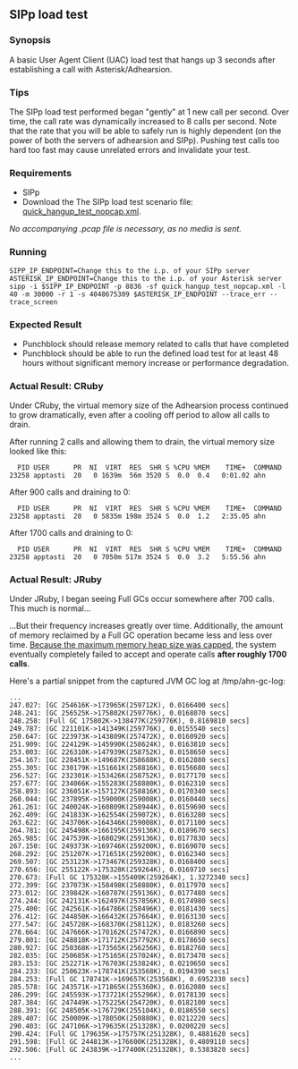 ## SIPp load test


### Synopsis

A basic User Agent Client (UAC) load test that hangs up 3 seconds after establishing a call with Asterisk/Adhearsion.


### Tips

The SIPp load test performed began "gently" at 1 new call per second.  Over time, the call rate was dynamically increased to 8 calls per second.  Note that the rate that you will be able to safely run is highly dependent (on the power of both the servers of adhearsion and SIPp).  Pushing test calls too hard too fast may cause unrelated errors and invalidate your test.


### Requirements

* SIPp
* Download the The SIPp load test scenario file: [quick_hangup_test_nopcap.xml](quick_hangup_test_nopcap.xml).

_No accompanying .pcap file is necessary, as no media is sent._


### Running

    SIPP_IP_ENDPOINT=Change this to the i.p. of your SIPp server
    ASTERISK_IP_ENDPOINT=Change this to the i.p. of your Asterisk server
    sipp -i $SIPP_IP_ENDPOINT -p 8836 -sf quick_hangup_test_nopcap.xml -l 40 -m 30000 -r 1 -s 4048675309 $ASTERISK_IP_ENDPOINT --trace_err --trace_screen


### Expected Result

* Punchblock should release memory related to calls that have completed
* Punchblock should be able to run the defined load test for at least 48 hours without significant memory increase or performance degradation.

### Actual Result: CRuby

Under CRuby, the virtual memory size of the Adhearsion process continued to grow dramatically, even after a cooling off period to allow all calls to drain.

After running 2 calls and allowing them to drain, the virtual memory size looked like this:

      PID USER      PR  NI  VIRT  RES  SHR S %CPU %MEM    TIME+  COMMAND
    23258 apptasti  20   0 1639m  56m 3520 S  0.0  0.4   0:01.02 ahn

After 900 calls and draining to 0:

      PID USER      PR  NI  VIRT  RES  SHR S %CPU %MEM    TIME+  COMMAND
    23258 apptasti  20   0 5835m 198m 3524 S  0.0  1.2   2:35.05 ahn

After 1700 calls and draining to 0:

      PID USER      PR  NI  VIRT  RES  SHR S %CPU %MEM    TIME+  COMMAND
    23258 apptasti  20   0 7050m 517m 3524 S  0.0  3.2   5:55.56 ahn

### Actual Result: JRuby

Under JRuby, I began seeing Full GCs occur somewhere after 700 calls.  This much is normal...

...But their frequency increases greatly over time.  Additionally, the amount of memory reclaimed by a Full GC operation became less and less over time.  [Because the maximum memory heap size was capped](/environments/jruby-1.7.4/README.md#environment-variables), the system eventually completely failed to accept and operate calls **after roughly 1700 calls**.

Here's a partial snippet from the captured JVM GC log at /tmp/ahn-gc-log:

    ...
    247.027: [GC 254616K->173965K(259712K), 0.0166400 secs]
    248.241: [GC 256525K->175802K(259776K), 0.0168070 secs]
    248.258: [Full GC 175802K->138477K(259776K), 0.8169810 secs]
    249.787: [GC 221101K->141349K(259776K), 0.0155540 secs]
    250.647: [GC 223973K->143809K(257472K), 0.0160920 secs]
    251.909: [GC 224129K->145990K(258624K), 0.0163810 secs]
    253.003: [GC 226310K->147939K(258752K), 0.0158650 secs]
    254.167: [GC 228451K->149687K(258688K), 0.0162880 secs]
    255.305: [GC 230179K->151661K(258816K), 0.0156680 secs]
    256.527: [GC 232301K->153426K(258752K), 0.0177170 secs]
    257.677: [GC 234066K->155283K(258880K), 0.0162310 secs]
    258.893: [GC 236051K->157127K(258816K), 0.0170340 secs]
    260.044: [GC 237895K->159000K(259008K), 0.0160440 secs]
    261.261: [GC 240024K->160809K(258944K), 0.0159690 secs]
    262.409: [GC 241833K->162554K(259072K), 0.0163280 secs]
    263.622: [GC 243706K->164346K(259008K), 0.0171100 secs]
    264.781: [GC 245498K->166195K(259136K), 0.0189670 secs]
    265.985: [GC 247539K->168029K(259136K), 0.0177830 secs]
    267.150: [GC 249373K->169746K(259200K), 0.0169070 secs]
    268.292: [GC 251207K->171651K(259200K), 0.0162340 secs]
    269.507: [GC 253123K->173467K(259328K), 0.0168400 secs]
    270.656: [GC 255122K->175328K(259264K), 0.0169710 secs]
    270.673: [Full GC 175328K->155409K(259264K), 1.3272340 secs]
    272.399: [GC 237073K->158498K(258880K), 0.0117970 secs]
    273.012: [GC 239842K->160787K(259136K), 0.0177480 secs]
    274.244: [GC 242131K->162497K(257856K), 0.0174980 secs]
    275.400: [GC 242561K->164786K(258496K), 0.0181430 secs]
    276.412: [GC 244850K->166432K(257664K), 0.0163130 secs]
    277.547: [GC 245728K->168370K(258112K), 0.0183260 secs]
    278.664: [GC 247666K->170162K(257472K), 0.0166890 secs]
    279.801: [GC 248818K->171712K(257792K), 0.0178650 secs]
    280.927: [GC 250368K->173565K(256256K), 0.0182760 secs]
    282.035: [GC 250685K->175165K(257024K), 0.0173470 secs]
    283.153: [GC 252271K->176703K(253824K), 0.0219650 secs]
    284.233: [GC 250623K->178741K(253568K), 0.0194390 secs]
    284.253: [Full GC 178741K->169657K(253568K), 0.6952330 secs]
    285.578: [GC 243571K->171865K(255360K), 0.0162080 secs]
    286.299: [GC 245593K->173721K(255296K), 0.0178130 secs]
    287.384: [GC 247449K->175225K(254720K), 0.0182100 secs]
    288.391: [GC 248505K->176729K(255104K), 0.0186550 secs]
    289.407: [GC 250009K->178050K(250880K), 0.0212220 secs]
    290.403: [GC 247106K->179635K(251328K), 0.0200220 secs]
    290.424: [Full GC 179635K->175757K(251328K), 0.4881620 secs]
    291.598: [Full GC 244813K->176600K(251328K), 0.4809110 secs]
    292.506: [Full GC 243839K->177400K(251328K), 0.5383820 secs]
    ...



